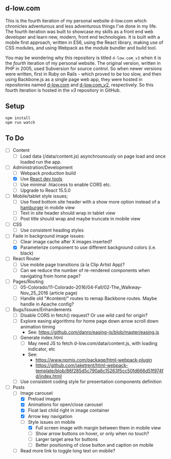 d-low.com 
---
 
This is the fourth iteration of my personal website d-low.com which chronicles
adventurous and less adventurous things I've done in my life. The fourth 
iteration was built to showcase my skills as a front end web developer and learn
new, modern, front end technologies. It is built with a mobile first approach, 
written in ES6, using the React library, making use of CSS modules, and using 
Webpack as the module bundler and build tool.

You may be wondering why this repository is titled `d-low.com_v3` when it is
the _fourth_ iteration of my personal website. The original version, written in
PHP in 2005, used Subversion for source control. So when newer versions were 
written, first in Ruby on Rails - which proved to be too slow, and then using
Backbone.js as a single page web app, they were hosted in repositories named
[d-low.com](https://github.com/d-low/d-low.com) and 
[d-low.com_v2](https://github.com/d-low/d-low.com_v2), respectively. So this
fourth iteration is hosted in the _v3_ repository in GitHub.
 
 
Setup
---
 
```
npm install
npm run watch 
```

To Do
---

- [ ] Content
  - [ ] Load data (/data/content.js) asynchrounously on page load and once loaded 
        run the app.

- [ ] Administration/Development
  - [ ] Webpack production build
  - [x] Use [React dev tools](https://github.com/facebook/react-devtools)
  - [ ] Use minimal .htaccess to enable CORS etc.
  - [ ] Upgrade to React 15.5.0

- [ ] Mobile/tablet style issues;
  - [ ] Use fixed bottom site header with a show more option instead of a [hamburger](https://uxplanet.org/great-alternatives-to-hamburger-menus-d4c76d9414dd) in mobile view
  - [ ] Text in site header should wrap in tablet view
  - [ ] Post title should wrap and maybe truncate in mobile view

- [ ] CSS
  - [ ] Use consistent heading styles 

- [ ] Fade in background image issues:
  - [ ] Clear image cache after X images inserted?
  - [x] Parameterize component to use different background colors (i.e. black)

- [ ] React Router
  - [ ] Use mobile page transitions (à la Clip Artist App)?
  - [ ] Can we reduce the number of re-rendered components when navigating from home page?
  
- [ ] Pages/Routing
  - [ ] 05-Colorado/11-Colorado-2016/04-Fall/02-The_Walkway-Nov_25_2016 (article page)
  - [ ] Handle old "#content/" routes to remap Backbone routes. Maybe handle in Apache config?

- [ ] Bugs/Issues/Enhandements
  - [ ] Disable CORS in fetch() request? Or use wild card for origin?
  - [ ] Explore easing algorithms for home page down arrow scroll down animation timing
      - See: https://github.com/danro/easing-js/blob/master/easing.js
  - [ ] Generate index.html
      - [ ] May need JS to fetch d-low.com/data/content.js, with loading indicator, etc
      - See: 
        - https://www.npmjs.com/package/html-webpack-plugin
        - https://github.com/jaketrent/html-webpack-template/blob/86f285d5c790a6c15263f5cc50fd666d51f974fd/index.html
  - [ ] Use consistent coding style for presentation components definition

- [ ] Posts
  - [ ] Image carousel
    - [x] Preload images
    - [x] Animations for open/close carousel
    - [x] Float last child right in image container
    - [x] Arrow key navigation
    - [ ] Style issues on mobile
      - [x] Full screen image with margin between them in mobile view
      - [ ] Show arrow buttons on hover, or only when no touch? 
      - [ ] Larger target area for buttons
      - [ ] Better positioning of close button and caption on mobile
  - [ ] Read more link to toggle long text on mobile?
